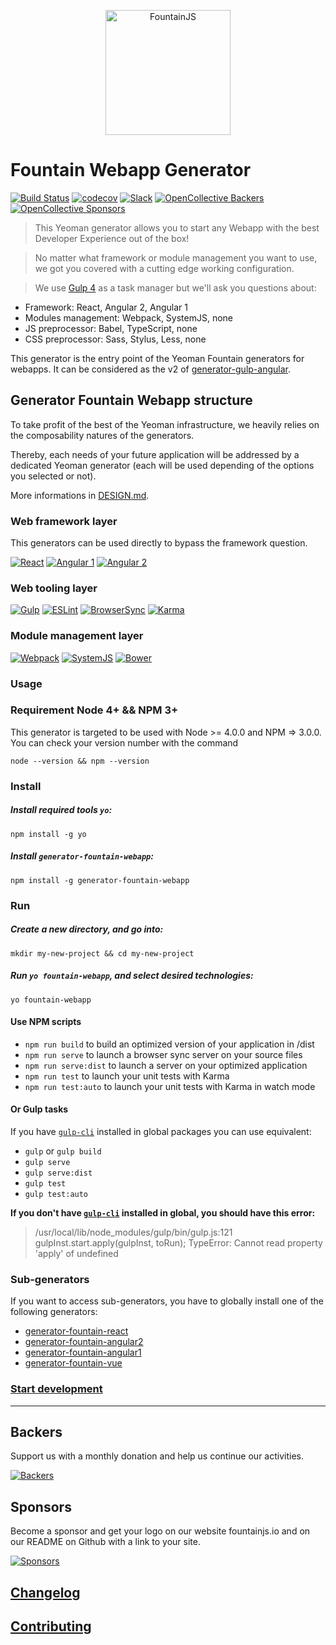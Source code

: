<p align="center">
  <a href="http://fountainjs.io/">
    <img alt="FountainJS" src="http://fountainjs.io/assets/imgs/fountain.png" width="200">
  </a>
</p>

# Fountain Webapp Generator
[![Build Status](https://travis-ci.org/FountainJS/generator-fountain-webapp.svg?branch=master)](https://travis-ci.org/FountainJS/generator-fountain-webapp)
[![codecov](https://codecov.io/gh/FountainJS/generator-fountain-webapp/branch/master/graph/badge.svg)](https://codecov.io/gh/FountainJS/generator-fountain-webapp)
[![Slack](http://fountainjs.io/assets/imgs/slack_badge.png)](https://fountain-slack.herokuapp.com/)
[![OpenCollective Backers][backer-badge]][backer-url]
[![OpenCollective Sponsors][sponsor-badge]][sponsor-url]

> This Yeoman generator allows you to start any Webapp with the best Developer Experience out of the box!

> No matter what framework or module management you want to use, we got you covered with a cutting edge working configuration.

> We use [Gulp 4](http://gulpjs.com/) as a task manager but we'll ask you questions about:
- Framework: React, Angular 2, Angular 1
- Modules management: Webpack, SystemJS, none
- JS preprocessor: Babel, TypeScript, none
- CSS preprocessor: Sass, Stylus, Less, none

This generator is the entry point of the Yeoman Fountain generators for webapps. It can be considered as the v2 of [generator-gulp-angular](https://github.com/Swiip/generator-gulp-angular).

## Generator Fountain Webapp structure

To take profit of the best of the Yeoman infrastructure, we heavily relies on the composability natures of the generators.

Thereby, each needs of your future application will be addressed by a dedicated Yeoman generator (each will be used depending of the options you selected or not).

More informations in [DESIGN.md](http://fountainjs.io/doc/design).


### Web framework layer
This generators can be used directly to bypass the framework question.

[![React](http://fountainjs.io/assets/imgs/react.png)](https://github.com/FountainJS/generator-fountain-react)
[![Angular 1](http://fountainjs.io/assets/imgs/angular1.png)](https://github.com/FountainJS/generator-fountain-angular1)
[![Angular 2](http://fountainjs.io/assets/imgs/angular2.png)](https://github.com/FountainJS/generator-fountain-angular2)

### Web tooling layer
[![Gulp](http://fountainjs.io/assets/imgs/gulp.png)](https://github.com/FountainJS/generator-fountain-gulp)
[![ESLint](http://fountainjs.io/assets/imgs/eslint.png)](https://github.com/FountainJS/generator-fountain-eslint)
[![BrowserSync](http://fountainjs.io/assets/imgs/browsersync.png)](https://github.com/FountainJS/generator-fountain-browsersync)
[![Karma](http://fountainjs.io/assets/imgs/karma.png)](https://github.com/FountainJS/generator-fountain-karma)

### Module management layer
[![Webpack](http://fountainjs.io/assets/imgs/webpack.png)](https://github.com/FountainJS/generator-fountain-webpack)
[![SystemJS](http://fountainjs.io/assets/imgs/systemjs.png)](https://github.com/FountainJS/generator-fountain-systemjs)
[![Bower](http://fountainjs.io/assets/imgs/bower.png)](https://github.com/FountainJS/generator-fountain-inject)


### Usage

### Requirement Node 4+ && NPM 3+
This generator is targeted to be used with Node >= 4.0.0 and NPM => 3.0.0. You can check your version number with the command
```
node --version && npm --version
```

### Install

##### Install required tools `yo`:
```
npm install -g yo
```

##### Install `generator-fountain-webapp`:
```
npm install -g generator-fountain-webapp
```


### Run

##### Create a new directory, and go into:
```
mkdir my-new-project && cd my-new-project
```

##### Run `yo fountain-webapp`, and select desired technologies:
```
yo fountain-webapp
```
#### Use NPM scripts

- `npm run build` to build an optimized version of your application in /dist
- `npm run serve` to launch a browser sync server on your source files
- `npm run serve:dist` to launch a server on your optimized application
- `npm run test` to launch your unit tests with Karma
- `npm run test:auto` to launch your unit tests with Karma in watch mode


#### Or Gulp tasks

If you have [`gulp-cli`](https://www.npmjs.com/package/gulp-cli) installed in global packages you can use equivalent:

- `gulp` or `gulp build`
- `gulp serve`
- `gulp serve:dist`
- `gulp test`
- `gulp test:auto`

**If you don't have [`gulp-cli`](https://www.npmjs.com/package/gulp-cli) installed in global, you should have this error:**
> /usr/local/lib/node_modules/gulp/bin/gulp.js:121
    gulpInst.start.apply(gulpInst, toRun);
TypeError: Cannot read property 'apply' of undefined

### Sub-generators

If you want to access sub-generators, you have to globally install one of the following generators:
- [generator-fountain-react](https://github.com/FountainJS/generator-fountain-react)
- [generator-fountain-angular2](https://github.com/FountainJS/generator-fountain-angular2)
- [generator-fountain-angular1](https://github.com/FountainJS/generator-fountain-angular1)
- [generator-fountain-vue](https://github.com/FountainJS/generator-fountain-vue)

### [Start development](http://fountainjs.io/doc/usage/#use-npm-scripts)

***

## Backers

Support us with a monthly donation and help us continue our activities.

[![Backers][backers-image]][support-url]

## Sponsors

Become a sponsor and get your logo on our website fountainjs.io and on our README on Github with a link to your site.

[![Sponsors][sponsors-image]][support-url]

## [Changelog](https://github.com/FountainJS/generator-fountain-webapp/releases)


## [Contributing](http://fountainjs.io/doc/contributing)

[backer-url]: #backers
[backer-badge]: https://opencollective.com/fountainjs/backers/badge.svg?color=blue
[sponsor-url]: #sponsors
[sponsor-badge]: https://opencollective.com/fountainjs/sponsors/badge.svg?color=blue
[support-url]: https://opencollective.com/fountainjs#support
[backers-image]: https://opencollective.com/fountainjs/backers.svg
[sponsors-image]: https://opencollective.com/fountainjs/sponsors.svg
